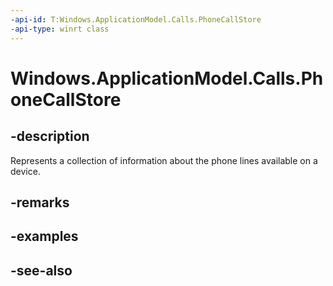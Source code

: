 ```yaml
---
-api-id: T:Windows.ApplicationModel.Calls.PhoneCallStore
-api-type: winrt class
---
```


<!-- Class syntax.
public class PhoneCallStore : Windows.ApplicationModel.Calls.IPhoneCallStore
-->

# Windows.ApplicationModel.Calls.PhoneCallStore

## -description
Represents a collection of information about the phone lines available on a device.

## -remarks

## -examples

## -see-also

